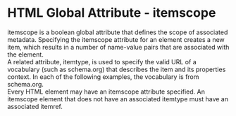 # HTML Global Attribute - itemscope

itemscope is a boolean global attribute that defines the scope of associated metadata. Specifying the itemscope attribute for an element creates a new item, which results in a number of name-value pairs that are associated with the element.<br>
A related attribute, itemtype, is used to specify the valid URL of a vocabulary (such as schema.org) that describes the item and its properties context. In each of the following examples, the vocabulary is from schema.org.<br>
Every HTML element may have an itemscope attribute specified. An itemscope element that does not have an associated itemtype must have an associated itemref.
